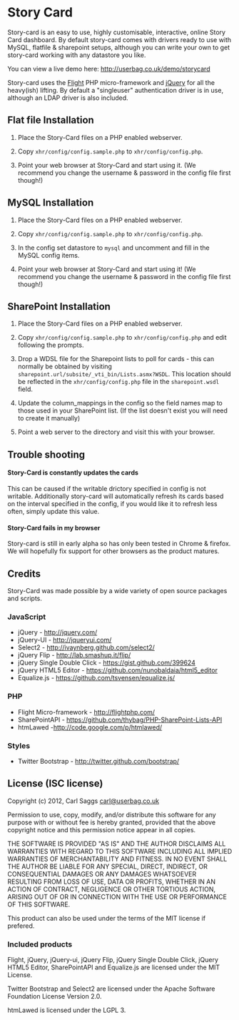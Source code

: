 # Story Card

Story-card is an easy to use, highly customisable, interactive, online Story Card dashboard. By default story-card comes with drivers ready to use with MySQL, flatfile & sharepoint setups, although you can write your own to get story-card working with any datastore you like.

You can view a live demo here: http://userbag.co.uk/demo/storycard

Story-card uses the [Flight](http://flightphp.com/) PHP micro-framework and [jQuery](http://jquery.com/) for all the heavy(ish) lifting. By default a "singleuser" authentication driver is in use, although an LDAP driver is also included.

## Flat file Installation

1. Place the Story-Card files on a PHP enabled webserver.

2. Copy `xhr/config/config.sample.php` to `xhr/config/config.php`.

3. Point your web browser at Story-Card and start using it. (We recommend you change the username & password in the config file first though!)

## MySQL Installation

1. Place the Story-Card files on a PHP enabled webserver.

2. Copy `xhr/config/config.sample.php` to `xhr/config/config.php`.

3. In the config set datastore to `mysql` and uncomment and fill in the MySQL config items.

4. Point your web browser at Story-Card and start using it! (We recommend you change the username & password in the config file first though!)

## SharePoint Installation

1. Place the Story-Card files on a PHP enabled webserver.

2. Copy `xhr/config/config.sample.php` to `xhr/config/config.php` and edit following the prompts.

3. Drop a WDSL file for the Sharepoint lists to poll for cards - this can normally be obtained by visiting `sharepoint.url/subsite/_vti_bin/Lists.asmx?WSDL`. This location should be reflected in the `xhr/config/config.php` file in the `sharepoint.wsdl` field.

4. Update the column_mappings in the config so the field names map to those used in your SharePoint list. (If the list doesn't exist you will need to create it manually)

5. Point a web server to the directory and visit this with your browser.

## Trouble shooting

#### Story-Card is constantly updates the cards
This can be caused if the writable drictory specified in config is not writable. Additionally story-card will automatically refresh its cards based on the interval specified in the config, if you would like it to refresh less often, simply update this value.

#### Story-Card fails in my browser
Story-card is still in early alpha so has only been tested in Chrome & firefox. We will hopefully fix support for other browsers as the product matures.

## Credits

Story-Card was made possible by a wide variety of open source packages and scripts.

### JavaScript

 * jQuery - http://jquery.com/
 * jQuery-UI - http://jqueryui.com/
 * Select2 - http://ivaynberg.github.com/select2/
 * jQuery Flip - http://lab.smashup.it/flip/
 * jQuery Single Double Click - https://gist.github.com/399624
 * jQuery HTML5 Editor - https://github.com/nunobaldaia/html5_editor
 * Equalize.js - https://github.com/tsvensen/equalize.js/

### PHP

 * Flight Micro-framework - http://flightphp.com/
 * SharePointAPI - https://github.com/thybag/PHP-SharePoint-Lists-API
 * htmLawed -http://code.google.com/p/htmlawed/

### Styles

 * Twitter Bootstrap - http://twitter.github.com/bootstrap/


## License (ISC license)

Copyright (c) 2012, Carl Saggs <carl@userbag.co.uk>

Permission to use, copy, modify, and/or distribute this software for any purpose with or without fee is hereby granted, provided that the above copyright notice and this permission notice appear in all copies.

THE SOFTWARE IS PROVIDED "AS IS" AND THE AUTHOR DISCLAIMS ALL WARRANTIES WITH REGARD TO THIS SOFTWARE INCLUDING ALL IMPLIED WARRANTIES OF MERCHANTABILITY AND FITNESS. IN NO EVENT SHALL THE AUTHOR BE LIABLE FOR ANY SPECIAL, DIRECT, INDIRECT, OR CONSEQUENTIAL DAMAGES OR ANY DAMAGES WHATSOEVER RESULTING FROM LOSS OF USE, DATA OR PROFITS, WHETHER IN AN ACTION OF CONTRACT, NEGLIGENCE OR OTHER TORTIOUS ACTION, ARISING OUT OF OR IN CONNECTION WITH THE USE OR PERFORMANCE OF THIS SOFTWARE.

This product can also be used under the terms of the MIT license if prefered.

### Included products
Flight, jQuery, jQuery-ui, jQuery Flip, jQuery Single Double Click, jQuery HTML5 Editor, SharePointAPI and Equalize.js are licensed under the MIT License.

Twitter Bootstrap and Select2  are licensed under the Apache Software Foundation License Version 2.0.

htmLawed is licensed under the LGPL 3.